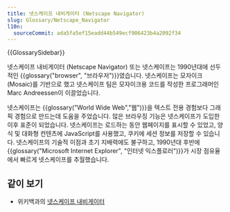 ```yaml
---
title: 넷스케이프 내비게이터 (Netscape Navigator)
slug: Glossary/Netscape_Navigator
l10n:
  sourceCommit: ada5fa5ef15eadd44b549ecf906423b4a2092f34
---
```


{{GlossarySidebar}}

넷스케이프 내비게이터 (Netscape Navigator) 또는 넷스케이프는 1990년대에 선두적인 {{glossary("browser", "브라우저")}}였습니다. 넷스케이프는 모자이크(Mosaic)를 기반으로 했고 넷스케이프 팀은 모자이크용 코드를 작성한 프로그래머인 Marc Andreessen이 이끌었습니다.

넷스케이프는 {{glossary("World Wide Web","웹")}}을 텍스트 전용 경험보다 그래픽 경험으로 만드는데 도움을 주었습니다. 많은 브라우징 기능은 넷스케이프가 도입한 이후 표준이 되었습니다. 넷스케이프는 로드하는 동안 웹페이지를 표시할 수 있었고, 양식 및 대화형 컨텐츠에 JavaScript를 사용했고, 쿠키에 세션 정보를 저장할 수 있습니다. 넷스케이프의 기술적 이점과 초기 지배력에도 불구하고, 1990년대 후반에 {{glossary("Microsoft Internet Explorer", "인터넷 익스플로러")}}가 시장 점유율에서 빠르게 넷스케이프를 추월했습니다.

## 같이 보기

- 위키백과의 [넷스케이프 내비게이터](https://en.wikipedia.org/wiki/Netscape_Navigator)
